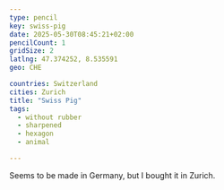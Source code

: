 ```yaml
---
type: pencil
key: swiss-pig
date: 2025-05-30T08:45:21+02:00
pencilCount: 1
gridSize: 2
latlng: 47.374252, 8.535591
geo: CHE

countries: Switzerland
cities: Zurich
title: "Swiss Pig"
tags:
  - without rubber
  - sharpened
  - hexagon
  - animal

---
```


Seems to be made in Germany, but I bought it in Zurich.

